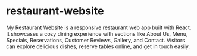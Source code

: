 # restaurant-website
My Restaurant Website is a responsive restaurant web app built with React. It showcases a cozy dining experience with sections like About Us, Menu, Specials, Reservations, Customer Reviews, Gallery, and Contact. Visitors can explore delicious dishes, reserve tables online, and get in touch easily.
